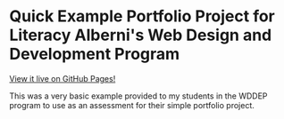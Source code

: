 # Quick Example Portfolio Project for Literacy Alberni's Web Design and Development Program

[View it live on GitHub Pages!](https://lancecore.github.io/wddep-example-portfolio/)

This was a very basic example provided to my students in the WDDEP program to use as an assessment for their simple portfolio project.
